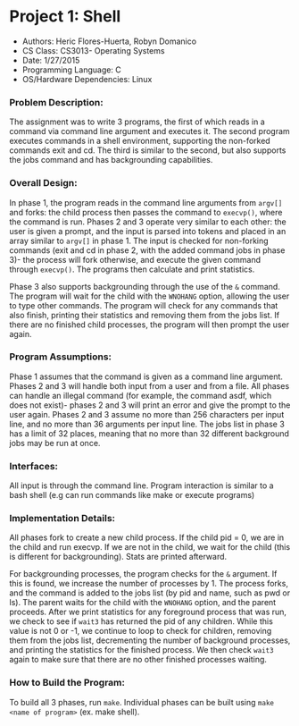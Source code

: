 # Project 1: Shell 

 - Authors: Heric Flores-Huerta, Robyn Domanico
 - CS Class: CS3013- Operating Systems
 - Date: 1/27/2015
 - Programming Language: C
 - OS/Hardware Dependencies: Linux


### Problem Description:

The assignment was to write 3 programs, the first of which reads in a command via command line argument and executes it. The second program executes commands in a shell environment, supporting the non-forked commands exit and cd. The third is similar to the second, but also supports the jobs command and has backgrounding capabilities.

### Overall Design:

In phase 1, the program reads in the command line arguments from `argv[]` and forks: the child process then passes the command to `execvp()`, where the command is run. Phases 2 and 3 operate very similar to each other: the user is given a prompt, and the input is parsed into tokens and placed in an array similar to `argv[]` in phase 1. The input is checked for non-forking commands (exit and cd in phase 2, with the added command jobs in phase 3)- the process will fork otherwise, and execute the given command through `execvp()`. The programs then calculate and print statistics.

Phase 3 also supports backgrounding through the use of the `&` command. The program will wait for the child with the `WNOHANG` option, allowing the user to type other commands. The program will check for any commands that also finish, printing their statistics and removing them from the jobs list. If there are no finished child processes, the program will then prompt the user again.

### Program Assumptions:

Phase 1 assumes that the command is given as a command line argument. Phases 2 and 3 will handle both input from a user and from a file. All phases can handle an illegal command (for example, the command asdf, which does not exist)- phases 2 and 3 will print an error and give the prompt to the user again. Phases 2 and 3 assume no more than 256 characters per input line, and no more than 36 arguments per input line. The jobs list in phase 3 has a limit of 32 places, meaning that no more than 32 different background jobs may be run at once.

### Interfaces:

All input is through the command line. Program interaction is similar to a bash shell (e.g can run commands like make or execute programs)

### Implementation Details:

All phases fork to create a new child process. If the child pid = 0, we are in the child and run execvp. If we are not in the child, we wait for the child (this is different for backgrounding). Stats are printed afterward. 

For backgrounding processes, the program checks for the `&` argument. If this is found, we increase the number of processes by 1. The process forks, and the command is added to the jobs list (by pid and name, such as pwd or ls). The parent waits for the child with the `WNOHANG` option, and the parent proceeds. After we print statistics for any foreground process that was run, we check to see if `wait3` has returned the pid of any children. While this value is not 0 or -1, we continue to loop to check for children, removing them from the jobs list, decrementing the number of background processes, and printing the statistics for the finished process. We then check `wait3` again to make sure that there are no other finished processes waiting.

### How to Build the Program:

To build all 3 phases, run `make`. Individual phases can be built using `make <name of program>` (ex. make shell).
